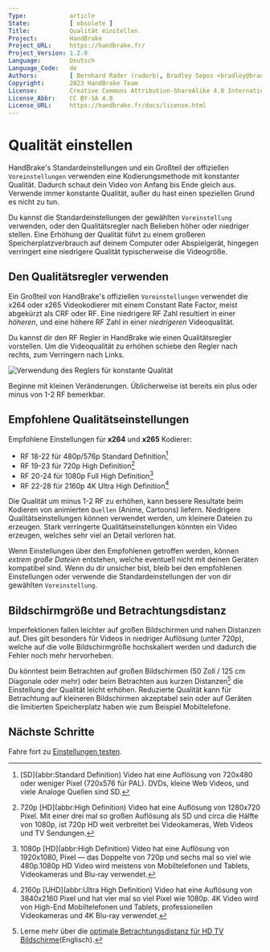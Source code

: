 ```yaml
---
Type:            article
State:           [ obsolete ]
Title:           Qualität einstellen
Project:         HandBrake
Project_URL:     https://handbrake.fr/
Project_Version: 1.2.0
Language:        Deutsch
Language_Code:   de
Authors:         [ Bernhard Rader (raderb), Bradley Sepos <bradley@bradleysepos.com> (BradleyS) ]
Copyright:       2023 HandBrake Team
License:         Creative Commons Attribution-ShareAlike 4.0 International
License_Abbr:    CC BY-SA 4.0
License_URL:     https://handbrake.fr/docs/license.html
---
```


Qualität einstellen
=================

HandBrake's Standardeinstellungen und ein Großteil der offiziellen `Voreinstellungen` verwenden eine Kodierungsmethode mit konstanter Qualität. Dadurch schaut dein Video von Anfang bis Ende gleich aus. Verwende immer konstante Qualität, außer du hast einen speziellen Grund es nicht zu tun.

Du kannst die Standardeinstellungen der gewählten `Voreinstellung` verwenden, oder den Qualitätsregler nach Belieben höher oder niedriger stellen. Eine Erhöhung der Qualität führt zu einem großeren Speicherplatzverbrauch auf deinem Computer oder Abspielgerät, hingegen verringert eine niedrigere Qualität typischerweise die Videogröße.

## Den Qualitätsregler verwenden

Ein Großteil von HandBrake's offiziellen `Voreinstellungen` verwendet die x264 oder x265 Videokodierer mit einem Constant Rate Factor, meist abgekürzt als CRF oder RF. Eine niedrigere RF Zahl resultiert in einer *höheren*, und eine höhere RF Zahl in einer *niedrigeren* Videoqualität.

Du kannst dir den RF Regler in HandBrake wie einen Qualitätsregler vorstellen. Um die Videoqualität zu erhöhen schiebe den Regler nach rechts, zum Verringern nach Links.

<!-- .system-macos -->

![Verwendung des Reglers für konstante Qualität](../../../en/images/mac/quality-control-1.1.0.png "Den Regler nach rechts verschieben erhöht die Qualität, nach Links verringert es die Qualität.")

<!-- /.system-macos -->

Beginne mit kleinen Veränderungen. Üblicherweise ist bereits ein plus oder minus von 1-2 RF bemerkbar.

## Empfohlene Qualitätseinstellungen

Empfohlene Einstellungen für **x264** und **x265** Kodierer:

- RF 18-22 für 480p/576p Standard Definition[^SD]
- RF 19-23 für 720p High Definition[^720p]
- RF 20-24 für 1080p Full High Definition[^1080p]
- RF 22-28 für 2160p 4K Ultra High Definition[^2160p]

Die Qualität um minus 1-2 RF zu erhöhen, kann bessere Resultate beim Kodieren von animierten `Quellen` (Anime, Cartoons) liefern. Niedrigere Qualitätseinstellungen können verwendet werden, um kleinere Dateien zu erzeugen. Stark verringerte Qualitätseinstellungen könnten ein Video erzeugen, welches sehr viel an Detail verloren hat.

Wenn Einstellungen über den Empfohlenen getroffen werden, können *extrem große Dateien* entstehen, welche eventuell nicht mit deinen Geräten kompatibel sind. Wenn du dir unsicher bist, bleib bei den empfohlenen Einstellungen oder verwende die Standardeinstellungen der von dir gewählten `Voreinstellung`.

## Bildschirmgröße und Betrachtungsdistanz

Imperfektionen fallen leichter auf großen Bildschirmen und nahen Distanzen auf. Dies gilt besonders für Videos in niedriger Auflösung (unter 720p), welche auf die volle Bildschirmgröße hochskaliert werden und dadurch die Fehler noch mehr hervorheben.

Du könntest beim Betrachten auf großen Bildschirmen (50 Zoll / 125 cm Diagonale oder mehr) oder beim Betrachten aus kurzen Distanzen[^viewing-distance] die Einstellung der Qualität leicht erhöhen. Reduzierte Qualität kann für Betrachtung auf kleineren Bildschirmen akzeptabel sein oder auf Geräten die limitierten Speicherplatz haben wie zum Beispiel Mobiltelefone.

<!-- .continue -->

## Nächste Schritte

<!-- .success -->

Fahre fort zu [Einstellungen testen](preview-settings.html).

<!-- /.success -->

<!-- /.continue -->

[^SD]: [SD](abbr:Standard Definition) Video hat eine Auflösung von 720x480 oder weniger Pixel (720x576 für PAL). DVDs, kleine Web Videos, und viele Analoge Quellen sind SD.

[^720p]: 720p [HD](abbr:High Definition) Video hat eine Auflösung von 1280x720 Pixel. Mit einer drei mal so großen Auflösung als SD und circa die Hälfte von 1080p, ist 720p HD weit verbreitet bei Videokameras, Web Videos und TV Sendungen.

[^1080p]: 1080p [HD](abbr:High Definition) Video hat eine Auflösung von 1920x1080, Pixel — das Doppelte von 720p und sechs mal so viel wie 480p.1080p HD Video wird meistens von Mobiltelefonen und Tablets, Videokameras und Blu-ray verwendet.

[^2160p]: 2160p [UHD](abbr:Ultra High Definition) Video hat eine Auflösung von 3840x2160 Pixel und hat vier mal so viel Pixel wie 1080p. 4K Video wird von High-End Mobiltelefonen und Tablets, professionellen Videokameras und 4K Blu-ray verwendet.

[^viewing-distance]: Lerne mehr über die [optimale Betrachtungsdistanz für HD TV Bildschirme](https://en.wikipedia.org/wiki/Optimum_HDTV_viewing_distance)(Englisch).
